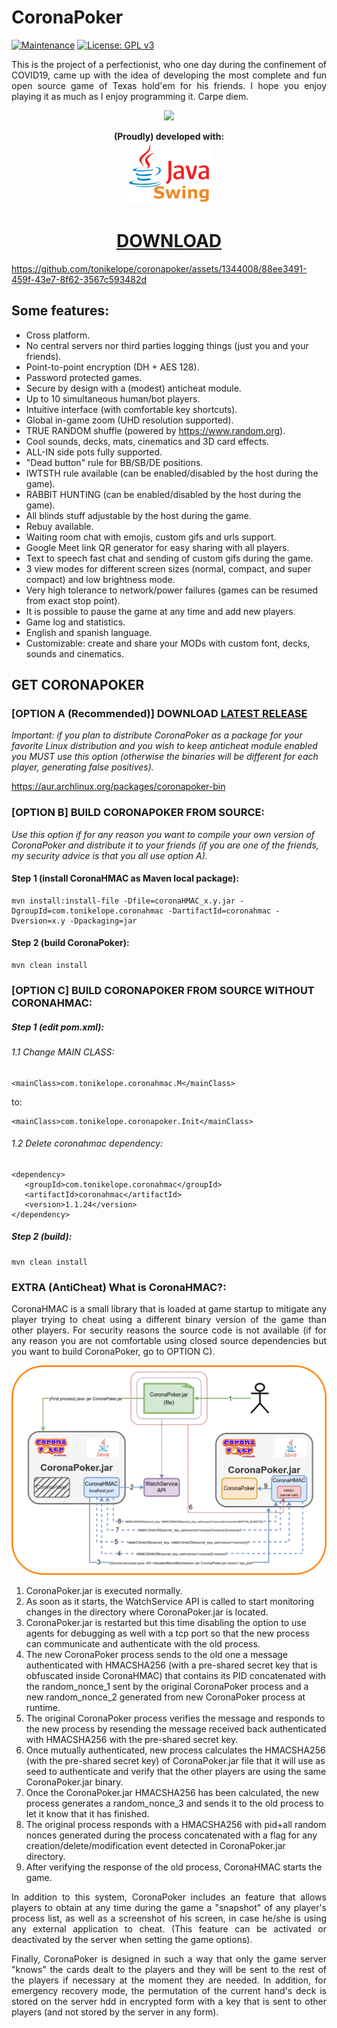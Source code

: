 <h1>CoronaPoker</h1>

[![Maintenance](https://img.shields.io/badge/Maintained%3F-yes-green.svg)](https://GitHub.com/Naereen/StrapDown.js/graphs/commit-activity) [![License: GPL v3](https://img.shields.io/badge/License-GPLv3-blue.svg)](https://www.gnu.org/licenses/gpl-3.0)

<p align="justify">This is the project of a perfectionist, who one day during the confinement of COVID19, came up with the idea of developing the most complete and fun open source game of Texas hold'em for his friends. I hope you enjoy playing it as much as I enjoy programming it. Carpe diem.</p>

<p align="center"><a href="https://github.com/tonikelope/coronapoker/releases/latest" target="_blank"><img src="https://raw.githubusercontent.com/tonikelope/megabasterd/master/src/main/resources/images/linux-mac-windows.png"></a></p><p align="center"><b>(Proudly) developed with:</b><br><img src="java_swing_mini.png" height="100"></p>

<h1 align="center"><a href="https://github.com/tonikelope/coronapoker/releases/latest"><b>DOWNLOAD</b></a></h1>

https://github.com/tonikelope/coronapoker/assets/1344008/88ee3491-459f-43e7-8f62-3567c593482d


## Some features:
- Cross platform.
- No central servers nor third parties logging things (just you and your friends).
- Point-to-point encryption (DH + AES 128).
- Password protected games.
- Secure by design with a (modest) anticheat module.
- Up to 10 simultaneous human/bot players.
- Intuitive interface (with comfortable key shortcuts).
- Global in-game zoom (UHD resolution supported).
- TRUE RANDOM shuffle (powered by https://www.random.org).
- Cool sounds, decks, mats, cinematics and 3D card effects.
- ALL-IN side pots fully supported.
- "Dead button" rule for BB/SB/DE positions.
- IWTSTH rule available (can be enabled/disabled by the host during the game).
- RABBIT HUNTING (can be enabled/disabled by the host during the game).
- All blinds stuff adjustable by the host during the game.
- Rebuy available.
- Waiting room chat with emojis, custom gifs and urls support.
- Google Meet link QR generator for easy sharing with all players.
- Text to speech fast chat and sending of custom gifs during the game.
- 3 view modes for different screen sizes (normal, compact, and super compact) and low brightness mode.
- Very high tolerance to network/power failures (games can be resumed from exact stop point).
- It is possible to pause the game at any time and add new players.
- Game log and statistics.
- English and spanish language.
- Customizable: create and share your MODs with custom font, decks, sounds and cinematics.

## GET CORONAPOKER

### [OPTION A (Recommended)] DOWNLOAD <a href="https://github.com/tonikelope/coronapoker/releases/latest">LATEST RELEASE</a>

<i>Important: if you plan to distribute CoronaPoker as a package for your favorite Linux distribution and you wish to keep anticheat module enabled you MUST use this option (otherwise the binaries will be different for each player, generating false positives).</i>

https://aur.archlinux.org/packages/coronapoker-bin</p>

### [OPTION B] BUILD CORONAPOKER FROM SOURCE:

<i>Use this option if for any reason you want to compile your own version of CoronaPoker and distribute it to your friends (if you are one of the friends, my security advice is that you all use option A).</i>

#### Step 1 (install CoronaHMAC as Maven local package):
```
mvn install:install-file -Dfile=coronaHMAC_x.y.jar -DgroupId=com.tonikelope.coronahmac -DartifactId=coronahmac -Dversion=x.y -Dpackaging=jar
```

#### Step 2 (build CoronaPoker):
```
mvn clean install
```

### [OPTION C] BUILD CORONAPOKER FROM SOURCE WITHOUT CORONAHMAC:

##### Step 1 (edit pom.xml):
###### 1.1 Change MAIN CLASS:
```
<mainClass>com.tonikelope.coronahmac.M</mainClass>
```
to:

```
<mainClass>com.tonikelope.coronapoker.Init</mainClass>
```

###### 1.2 Delete coronahmac dependency:
```
<dependency>
   <groupId>com.tonikelope.coronahmac</groupId>
   <artifactId>coronahmac</artifactId>
   <version>1.1.24</version>
</dependency>
```

##### Step 2 (build):
```
mvn clean install
```

### EXTRA (AntiCheat) What is CoronaHMAC?: 
<p align="justify">CoronaHMAC is a small library that is loaded at game startup to mitigate any player trying to cheat using a different binary version of the game than other players. For security reasons the source code is not available (if for any reason you are not comfortable using closed source dependencies but you want to build CoronaPoker, go to OPTION C).

<p align="center"><img src="https://github.com/tonikelope/coronapoker/raw/master/coronahmac.png"></p>

1) CoronaPoker.jar is executed normally.
2) As soon as it starts, the WatchService API is called to start monitoring changes in the directory where CoronaPoker.jar is located.
3) CoronaPoker.jar is restarted but this time disabling the option to use agents for debugging as well with a tcp port so that the new process can communicate and authenticate with the old process.
4) The new CoronaPoker process sends to the old one a message authenticated with HMACSHA256 (with a pre-shared secret key that is obfuscated inside CoronaHMAC) that contains its PID concatenated with the random_nonce_1 sent by the original CoronaPoker process and a new random_nonce_2 generated from new CoronaPoker process at runtime.
5) The original CoronaPoker process verifies the message and responds to the new process by resending the message received back authenticated with HMACSHA256 with the pre-shared secret key.
6) Once mutually authenticated, new process calculates the HMACSHA256 (with the pre-shared secret key) of CoronaPoker.jar file that it will use as seed to authenticate and verify that the other players are using the same CoronaPoker.jar binary.
7) Once the CoronaPoker.jar HMACSHA256 has been calculated, the new process generates a random_nonce_3 and sends it to the old process to let it know that it has finished. 
8) The original process responds with a HMACSHA256 with pid+all random nonces generated during the process concatenated with a flag for any creation/delete/modification event detected in CoronaPoker.jar directory.
9) After verifying the response of the old process, CoronaHMAC starts the game.

<p align="justify">In addition to this system, CoronaPoker includes an feature that allows players to obtain at any time during the game a "snapshot" of any player's process list, as well as a screenshot of his screen, in case he/she is using any external application to cheat. (This feature can be activated or deactivated by the server when setting the game options).</p>

<p align="justify">Finally, CoronaPoker is designed in such a way that only the game server "knows" the cards dealt to the players and they will be sent to the rest of the players if necessary at the moment they are needed. In addition, for emergency recovery mode, the permutation of the current hand's deck is stored on the server hdd in encrypted form with a key that is sent to other players (and not stored by the server in any form).</p>
